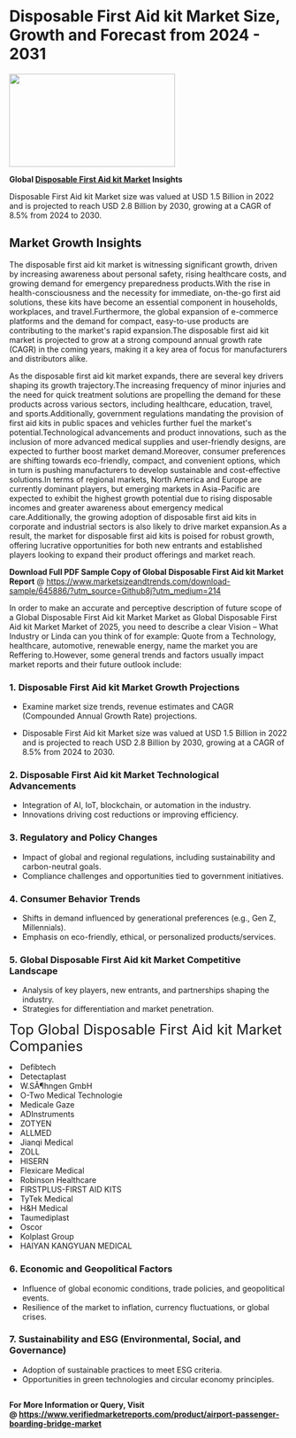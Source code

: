 <H1>Disposable First Aid kit Market Size, Growth and Forecast from 2024 - 2031</H1><img class="aligncenter size-medium wp-image-584254" src="https://thirdeyenews.in/wp-content/uploads/2024/09/Global-Market-Research-300x168.jpeg" alt="" width="300" height="168" /><p><strong>Global&nbsp;<a href="https://www.marketsizeandtrends.com/download-sample/645886/?utm_source=Github8j?utm_medium=214">Disposable First Aid kit Market</a> Insights</strong></p><p>Disposable First Aid kit Market size was valued at USD 1.5 Billion in 2022 and is projected to reach USD 2.8 Billion by 2030, growing at a CAGR of 8.5% from 2024 to 2030.</p><p><h2>Market Growth Insights</h2> <p>The disposable first aid kit market is witnessing significant growth, driven by increasing awareness about personal safety, rising healthcare costs, and growing demand for emergency preparedness products.With the rise in health-consciousness and the necessity for immediate, on-the-go first aid solutions, these kits have become an essential component in households, workplaces, and travel.Furthermore, the global expansion of e-commerce platforms and the demand for compact, easy-to-use products are contributing to the market's rapid expansion.The disposable first aid kit market is projected to grow at a strong compound annual growth rate (CAGR) in the coming years, making it a key area of focus for manufacturers and distributors alike.</p> <p>As the disposable first aid kit market expands, there are several key drivers shaping its growth trajectory.The increasing frequency of minor injuries and the need for quick treatment solutions are propelling the demand for these products across various sectors, including healthcare, education, travel, and sports.Additionally, government regulations mandating the provision of first aid kits in public spaces and vehicles further fuel the market's potential.Technological advancements and product innovations, such as the inclusion of more advanced medical supplies and user-friendly designs, are expected to further boost market demand.Moreover, consumer preferences are shifting towards eco-friendly, compact, and convenient options, which in turn is pushing manufacturers to develop sustainable and cost-effective solutions.In terms of regional markets, North America and Europe are currently dominant players, but emerging markets in Asia-Pacific are expected to exhibit the highest growth potential due to rising disposable incomes and greater awareness about emergency medical care.Additionally, the growing adoption of disposable first aid kits in corporate and industrial sectors is also likely to drive market expansion.As a result, the market for disposable first aid kits is poised for robust growth, offering lucrative opportunities for both new entrants and established players looking to expand their product offerings and market reach.</p> <p><span class=""><strong>Download Full PDF Sample Copy of Global Disposable First Aid kit Market Report</strong> @ <a href="https://www.marketsizeandtrends.com/download-sample/645886/?utm_source=Github8j?utm_medium=214" target="_blank">https://www.marketsizeandtrends.com/download-sample/645886/?utm_source=Github8j?utm_medium=214</a></span></p><p>In order to make an accurate and perceptive description of future scope of a Global&nbsp;Disposable First Aid kit Market Market as Global&nbsp;Disposable First Aid kit Market Market of 2025, you need to describe a clear Vision &ndash; What Industry or Linda can you think of for example: Quote from a Technology, healthcare, automotive, renewable energy, name the market you are Reffering to.However, some general trends and factors usually impact market reports and their future outlook include:</p><h3>1.&nbsp;<strong>Disposable First Aid kit Market Growth Projections</strong></h3><ul><li>Examine market size trends, revenue estimates and CAGR (Compounded Annual Growth Rate) projections.</li><li><p>Disposable First Aid kit Market size was valued at USD 1.5 Billion in 2022 and is projected to reach USD 2.8 Billion by 2030, growing at a CAGR of 8.5% from 2024 to 2030.</p></li></ul><h3>2.&nbsp;<strong>Disposable First Aid kit Market Technological Advancements</strong></h3><ul><li>Integration of AI, IoT, blockchain, or automation in the industry.</li><li>Innovations driving cost reductions or improving efficiency.</li></ul><h3>3.&nbsp;<strong>Regulatory and Policy Changes</strong></h3><ul><li>Impact of global and regional regulations, including sustainability and carbon-neutral goals.</li><li>Compliance challenges and opportunities tied to government initiatives.</li></ul><h3>4.&nbsp;<strong>Consumer Behavior Trends</strong></h3><ul><li>Shifts in demand influenced by generational preferences (e.g., Gen Z, Millennials).</li><li>Emphasis on eco-friendly, ethical, or personalized products/services.</li></ul><h3>5.&nbsp;<strong>Global Disposable First Aid kit Market Competitive Landscape</strong></h3><ul><li>Analysis of key players, new entrants, and partnerships shaping the industry.</li><li>Strategies for differentiation and market penetration.</li></ul><p data-pm-slice="1 1 []"><span style="color: inherit; font-family: inherit; font-size: 25px;">Top Global Disposable First Aid kit Market Companies</span></p><div class="" data-test-id=""><p><li>Defibtech</li><li> Detectaplast</li><li> W.SÃ¶hngen GmbH</li><li> O-Two Medical Technologie</li><li> Medicale Gaze</li><li> ADInstruments</li><li> ZOTYEN</li><li> ALLMED</li><li> Jianqi Medical</li><li> ZOLL</li><li> HISERN</li><li> Flexicare Medical</li><li> Robinson Healthcare</li><li> FIRSTPLUS-FIRST AID KITS</li><li> TyTek Medical</li><li> H&H Medical</li><li> Taumediplast</li><li> Oscor</li><li> Kolplast Group</li><li> HAIYAN KANGYUAN MEDICAL</li></p></div><h3>6.&nbsp;<strong>Economic and Geopolitical Factors</strong></h3><ul><li>Influence of global economic conditions, trade policies, and geopolitical events.</li><li>Resilience of the market to inflation, currency fluctuations, or global crises.</li></ul><h3>7.&nbsp;<strong>Sustainability and ESG (Environmental, Social, and Governance)</strong></h3><ul><li>Adoption of sustainable practices to meet ESG criteria.</li><li>Opportunities in green technologies and circular economy principles.</li></ul><h2><strong style="font-size: 14px;">For More Information or Query, Visit @&nbsp;</strong><a style="background-color: #ffffff; font-size: 14px;" href="https://www.marketsizeandtrends.com/report/disposable-first-aid-kit-market/" target="_blank">https://www.verifiedmarketreports.com/product/airport-passenger-boarding-bridge-market</a></h2>